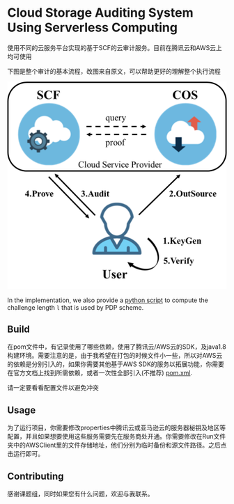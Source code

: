 # Cloud Storage Auditing System Using Serverless Computing

使用不同的云服务平台实现的基于SCF的云审计服务。目前在腾讯云和AWS云上均可使用

下图是整个审计的基本流程，改图来自原文，可以帮助更好的理解整个执行流程

<img src="mdPics/System2.png" alt="System2" style="zoom:50%;" />

In the implementation, we also provide a [python script](https://github.com/jquanC/IntegrityCheckingUsingSCF/blob/master/challenge_length.py) to compute the challenge length `l` that is used by PDP scheme.

## Build

在pom文件中，有记录使用了哪些依赖，使用了腾讯云/AWS云的SDK，及java1.8构建环境。需要注意的是，由于我希望在打包的时候文件小一些，所以对AWS云的依赖是分别引入的，如果你需要其他基于AWS SDK的服务以拓展功能，你需要在官方文档上找到所需依赖，或者一次性全部引入(不推荐)
[pom.xml](https://github.com/jquanC/IntegrityCheckingUsingSCF/blob/master/pom.xml).

请一定要看看配置文件以避免冲突



## Usage

为了运行项目，你需要修改properties中腾讯云或亚马逊云的服务器秘钥及地区等配置，并且如果想要使用这些服务需要先在服务商处开通。你需要修改在Run文件夹中的AWSClient里的文件存储地址，他们分别为临时备份和源文件路径。之后点击运行即可。



## Contributing

感谢课题组，同时如果您有什么问题，欢迎与我联系。


